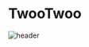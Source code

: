 # TwooTwoo

![header](https://capsule-render.vercel.app/api?type=Transparent&text=Welcome%to%TwooTwoo's%GitHub&color=auto&height=300&section=header&fontSize=90)
